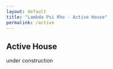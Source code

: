 ```yaml
---
layout: default
title: "Lambda Psi Rho - Active House"
permalink: /active
---
```


<!-- Content -->
<section class="level is-large has-text-centered">
    <div class="container">
    <h1 class="title">Active House</h1>
    <p class="content">
        under construction
    </p>
    </div>
</section>